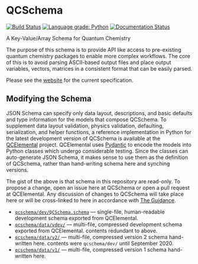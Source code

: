 # QCSchema

[![Build Status](https://img.shields.io/travis/MolSSI/QCSchema/master.svg?logo=linux&logoColor=white)](https://travis-ci.org/MolSSI/QCSchema)
[![Language grade: Python](https://img.shields.io/lgtm/grade/python/g/MolSSI/QCSchema.svg?logo=lgtm&logoWidth=18)](https://lgtm.com/projects/g/MolSSI/QCSchema/context:python)
[![Documentation Status](https://readthedocs.org/projects/molssi-qc-schema/badge/?version=latest)](https://molssi-qc-schema.readthedocs.io/en/latest/?badge=latest)

A Key-Value/Array Schema for Quantum Chemistry

The purpose of this schema is to provide API like access to pre-existing quantum
chemistry packages to enable more complex workflows.  The core of this is to
avoid parsing ASCII-based output files and place output variables, vectors,
matrices in a consistent format that can be easily parsed.

Please see the [website](http://molssi-qc-schema.readthedocs.io/en/latest/index.html#) for the current specification. 

## Modifying the Schema

JSON Schema can specify only data layout, descriptions, and basic
defaults and type information for the models that compose QCSchema. To
supplement data layout validation, physics validation, defaulting,
serialization, and helper functions, a reference implementation in
Python for the latest development version of QCSchema is available
at the [QCElemental](https://github.com/MolSSI/QCElemental/)
project. QCElemental uses
[Pydantic](https://github.com/samuelcolvin/pydantic) to encode the
models into Python classes which undergo considerable testing. Since
the classes can auto-generate JSON Schema, it makes sense to use them
as the definition of QCSchema, rather than hand-writing schema here
and synching versions.

The gist of the above is that schema in this repository are read-only. To
propose a change, open an issue here at QCSchema or open a pull
request at QCElemental. Any discussion of changes to QCSchema will
take place here or will be cross-linked to here in accordance with [The
Guidance](https://github.com/MolSSI/QCSchema/issues/68#issuecomment-578256825).

* [`qcschema/dev/QCSchema.schema`](qcschema/dev/QCSchema.schema) — single-file, human-readable development schema exported from QCElemental.
* [`qcschema/data/vdev/`](qcschema/data/vdev) — multi-file, compressed development schema exported from QCElemental. contents redundant to above.
* [`qcschema/data/v2/`](qcschema/data/v2) — multi-file, compressed version 2 schema hand-written here. contents were `qcschema/dev/` until September 2020.
* [`qcschema/data/v1/`](qcschema/data/v1) — multi-file, compressed version 1 schema hand-written here.

